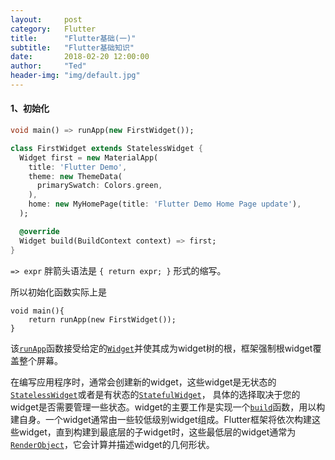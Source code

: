 ```yaml
---
layout:     post
category:   Flutter
title:      "Flutter基础(一)"
subtitle:   "Flutter基础知识"
date:       2018-02-20 12:00:00
author:     "Ted"
header-img: "img/default.jpg"
---
```


#### 1、初始化

```dart
void main() => runApp(new FirstWidget());

class FirstWidget extends StatelessWidget {
  Widget first = new MaterialApp(
    title: 'Flutter Demo',
    theme: new ThemeData(
      primarySwatch: Colors.green,
    ),
    home: new MyHomePage(title: 'Flutter Demo Home Page update'),
  );

  @override
  Widget build(BuildContext context) => first;
}
```

 `=> expr` 胖箭头语法是 `{ return expr; }` 形式的缩写。

所以初始化函数实际上是

```
void main(){
    return runApp(new FirstWidget());
}
```

该[`runApp`](https://docs.flutter.io/flutter/widgets/runApp.html)函数接受给定的[`Widget`](https://docs.flutter.io/flutter/widgets/Widget-class.html)并使其成为widget树的根，框架强制根widget覆盖整个屏幕。

在编写应用程序时，通常会创建新的widget，这些widget是无状态的[`StatelessWidget`](https://docs.flutter.io/flutter/widgets/StatelessWidget-class.html)或者是有状态的[`StatefulWidget`](https://docs.flutter.io/flutter/widgets/StatefulWidget-class.html)， 具体的选择取决于您的widget是否需要管理一些状态。widget的主要工作是实现一个[`build`](https://docs.flutter.io/flutter/widgets/StatelessWidget/build.html)函数，用以构建自身。一个widget通常由一些较低级别widget组成。Flutter框架将依次构建这些widget，直到构建到最底层的子widget时，这些最低层的widget通常为[`RenderObject`](https://docs.flutter.io/flutter/rendering/RenderObject-class.html)，它会计算并描述widget的几何形状。